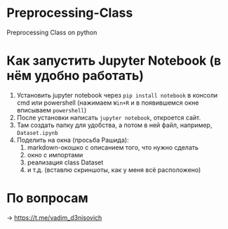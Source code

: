 # Preprocessing-Class
Preprocessing Class on python

# Как запустить Jupyter Notebook (в нём удобно работать) 
1) Установить jupyter notebook через `pip install notebook` в консоли cmd или powershell (нажимаем `Win+R` и в появившемся окне вписываем `powershell`)
2) После установки написать `jupyter notebook`, откроется сайт.
3) Там создать папку для удобства, а потом в ней файл, например, `Dataset.ipynb`
4) Поделить на окна (просьба Рашида):
    1) markdown-окошко с описанием того, что нужно сделать
    2) окно с импортами
    3) реализация class Dataset
    4) и т.д. (вставлю скриншоты, как у меня всё расположено)

# По вопросам 
-> https://t.me/vadim_d3nisovich
